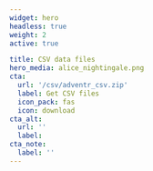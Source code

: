 ```yaml
---
widget: hero
headless: true
weight: 2
active: true

title: CSV data files
hero_media: alice_nightingale.png
cta:
  url: '/csv/adventr_csv.zip'
  label: Get CSV files
  icon_pack: fas
  icon: download
cta_alt:
  url: ''
  label:
cta_note:
  label: ''
---
```



